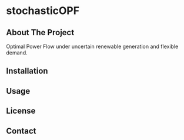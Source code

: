 # stochasticOPF
## About The Project
Optimal Power Flow under uncertain renewable generation and flexible demand.

## Installation


## Usage


## License


## Contact
